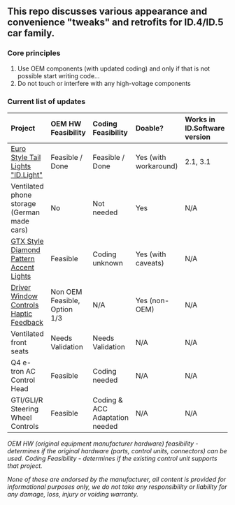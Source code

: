 ## This repo discusses various appearance and convenience "tweaks" and retrofits for ID.4/ID.5 car family. 

### Core principles

1.	Use OEM components (with updated coding) and only if that is not possible start writing code...
2.	Do not touch or interfere with any high-voltage components

### Current list of updates



| Project | OEM HW Feasibility | Coding Feasibility | Doable? | Works in ID.Software version
| :------------- | :------------- | :------------- | :---  | :---
| [Euro Style Tail Lights "ID.Light"](</Euro%20Style%20Tail%20Lights.md>) | Feasible / Done | Feasible / Done | Yes (with workaround) | 2.1, 3.1
| Ventilated phone storage (German made cars) | No | Not needed | Yes | N/A
| [GTX Style Diamond Pattern Accent Lights](</GTX%20Style%20Diamond%20Pattern%20Daylight%20Running%20Lights.md>) | Feasible | Coding unknown | Yes (with caveats) | N/A
| [Driver Window Controls Haptic Feedback](</Driver%20Window%20Controls%20Haptic%20Feedback.md>) | Non OEM Feasible, Option 1/3 | N/A | Yes (non-OEM) | N/A
| Ventilated front seats | Needs Validation | Needs Validation | N/A | N/A
| Q4 e-tron AC Control Head | Feasible | Coding needed | N/A | N/A
| GTI/GLI/R Steering Wheel Controls | Feasible | Coding & ACC Adaptation needed | N/A | N/A


   _OEM HW (original equipment manufacturer hardware) feasibility - determines if the original hardware (parts, control units, connectors) can be used. Coding Feasibility - determines if the existing control unit supports that project._


_None of these are endorsed by the manufacturer, all content is provided for informational purposes only, we do not take any responsibility or liability for any damage, loss, injury or voiding warranty._
